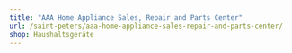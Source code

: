 ```yaml
---
title: "AAA Home Appliance Sales, Repair and Parts Center"
url: /saint-peters/aaa-home-appliance-sales-repair-and-parts-center/
shop: Haushaltsgeräte
---
```

